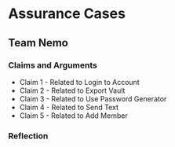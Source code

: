 # Assurance Cases
## Team Nemo

### Claims and Arguments

* Claim 1 - Related to Login to Account
* Claim 2 - Related to Export Vault
* Claim 3 - Related to Use Password Generator
* Claim 4 - Related to Send Text
* Claim 5 - Related to Add Member

### Reflection
